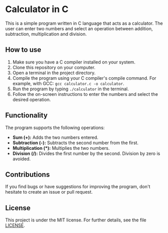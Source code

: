 # Calculator in C

This is a simple program written in C language that acts as a calculator. The user can enter two numbers and select an operation between addition, subtraction, multiplication and division.

## How to use

1. Make sure you have a C compiler installed on your system.
2. Clone this repository on your computer.
3. Open a terminal in the project directory.
4. Compile the program using your C compiler's compile command. For example, with GCC: `gcc calculator.c -o calculator`.
5. Run the program by typing `./calculator` in the terminal.
6. Follow the on-screen instructions to enter the numbers and select the desired operation.

## Functionality

The program supports the following operations:

- **Sum (+):** Adds the two numbers entered.
- **Subtraction (-):** Subtracts the second number from the first.
- **Multiplication (*):** Multiplies the two numbers.
- **Division (/):** Divides the first number by the second. Division by zero is avoided.

## Contributions

If you find bugs or have suggestions for improving the program, don't hesitate to create an issue or pull request.

## License

This project is under the MIT license. For further details, see the file [LICENSE](LICENSE).


